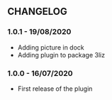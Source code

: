 ## CHANGELOG

### 1.0.1 - 19/08/2020

* Adding picture in dock
* Adding plugin to package 3liz

### 1.0.0 - 16/07/2020

* First release of the plugin
